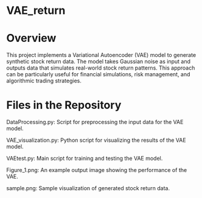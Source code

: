 # VAE_return

# Overview
This project implements a Variational Autoencoder (VAE) model to generate synthetic stock return data. The model takes Gaussian noise as input and outputs data that simulates real-world stock return patterns. This approach can be particularly useful for financial simulations, risk management, and algorithmic trading strategies.

# Files in the Repository

DataProcessing.py: Script for preprocessing the input data for the VAE model.

VAE_visualization.py: Python script for visualizing the results of the VAE model.

VAEtest.py: Main script for training and testing the VAE model.

Figure_1.png: An example output image showing the performance of the VAE.

sample.png: Sample visualization of generated stock return data.
